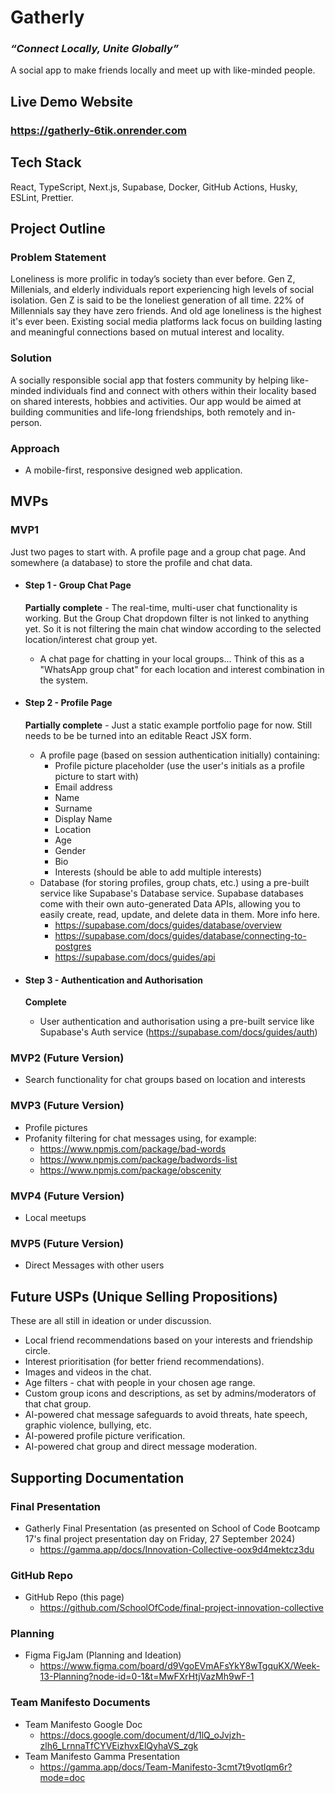 # Gatherly

### _“Connect Locally, Unite Globally”_

A social app to make friends locally and meet up with like-minded people.

## Live Demo Website

### https://gatherly-6tik.onrender.com

## Tech Stack
React, TypeScript, Next.js, Supabase, Docker, GitHub Actions, Husky, ESLint, Prettier.

## Project Outline

### Problem Statement

Loneliness is more prolific in today’s society than ever before. Gen Z, Millenials, and elderly individuals report experiencing high levels of social isolation. Gen Z is said to be the loneliest generation of all time. 22% of Millennials say they have zero friends. And old age loneliness is the highest it's ever been. Existing social media platforms lack focus on building lasting and meaningful connections based on mutual interest and locality.

### Solution

A socially responsible social app that fosters community by helping like-minded individuals find and connect with others within their locality based on shared interests, hobbies and activities. Our app would be aimed at building communities and life-long friendships, both remotely and in-person.

### Approach

- A mobile-first, responsive designed web application.

## MVPs

### MVP1

Just two pages to start with. A profile page and a group chat page. And somewhere (a database) to store the profile and chat data.

- #### Step 1 - Group Chat Page

  **Partially complete** - The real-time, multi-user chat functionality is working. But the Group Chat dropdown filter is not linked to anything yet. So it is not filtering the main chat window according to the selected location/interest chat group yet.

  - A chat page for chatting in your local groups... Think of this as a "WhatsApp group chat" for each location and interest combination in the system.


- #### Step 2 - Profile Page

  **Partially complete** - Just a static example portfolio page for now. Still needs to be be turned into an editable React JSX form.

  - A profile page (based on session authentication initially) containing:
    - Profile picture placeholder (use the user's initials as a profile picture to start with)
    - Email address
    - Name
    - Surname
    - Display Name
    - Location
    - Age
    - Gender
    - Bio
    - Interests (should be able to add multiple interests)
  - Database (for storing profiles, group chats, etc.) using a pre-built service like Supabase's Database service. Supabase databases come with their own auto-generated Data APIs, allowing you to easily create, read, update, and delete data in them. More info here.
    - https://supabase.com/docs/guides/database/overview
    - https://supabase.com/docs/guides/database/connecting-to-postgres
    - https://supabase.com/docs/guides/api

- #### Step 3 - Authentication and Authorisation

  **Complete**

  - User authentication and authorisation using a pre-built service like Supabase's Auth service (https://supabase.com/docs/guides/auth)

### MVP2 (Future Version)

- Search functionality for chat groups based on location and interests

### MVP3 (Future Version)

- Profile pictures
- Profanity filtering for chat messages using, for example:
  - https://www.npmjs.com/package/bad-words
  - https://www.npmjs.com/package/badwords-list
  - https://www.npmjs.com/package/obscenity

### MVP4 (Future Version)

- Local meetups

### MVP5 (Future Version)

- Direct Messages with other users

## Future USPs (Unique Selling Propositions)

These are all still in ideation or under discussion.

- Local friend recommendations based on your interests and friendship circle.
- Interest prioritisation (for better friend recommendations).
- Images and videos in the chat.
- Age filters - chat with people in your chosen age range.
- Custom group icons and descriptions, as set by admins/moderators of that chat group.
- AI-powered chat message safeguards to avoid threats, hate speech, graphic violence, bullying, etc.
- AI-powered profile picture verification.
- AI-powered chat group and direct message moderation.

## Supporting Documentation

### Final Presentation

- Gatherly Final Presentation (as presented on School of Code Bootcamp 17's final project presentation day on Friday, 27 September 2024)
  - https://gamma.app/docs/Innovation-Collective-oox9d4mektcz3du

### GitHub Repo

- GitHub Repo (this page)
  - https://github.com/SchoolOfCode/final-project-innovation-collective

### Planning

- Figma FigJam (Planning and Ideation)
  - https://www.figma.com/board/d9VgoEVmAFsYkY8wTgquKX/Week-13-Planning?node-id=0-1&t=MwFXrHtjVazMh9wF-1

### Team Manifesto Documents

- Team Manifesto Google Doc
  - https://docs.google.com/document/d/1lQ_oJvjzh-zlh6_LrnnaTfCYVEizhvxElQyhaVS_zgk
- Team Manifesto Gamma Presentation
  - https://gamma.app/docs/Team-Manifesto-3cmt7t9votlqm6r?mode=doc
